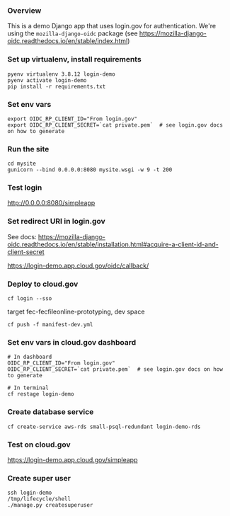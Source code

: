 ### Overview
This is a demo Django app that uses login.gov for authentication.
We're using the `mozilla-django-oidc` package (see https://mozilla-django-oidc.readthedocs.io/en/stable/index.html)



### Set up virtualenv, install requirements
```
pyenv virtualenv 3.8.12 login-demo
pyenv activate login-demo
pip install -r requirements.txt
```

### Set env vars
```
export OIDC_RP_CLIENT_ID="From login.gov"
export OIDC_RP_CLIENT_SECRET=`cat private.pem`  # see login.gov docs on how to generate
```

### Run the site
```
cd mysite
gunicorn --bind 0.0.0.0:8080 mysite.wsgi -w 9 -t 200
```

### Test login
http://0.0.0.0:8080/simpleapp

### Set redirect URI in login.gov
See docs: https://mozilla-django-oidc.readthedocs.io/en/stable/installation.html#acquire-a-client-id-and-client-secret

https://login-demo.app.cloud.gov/oidc/callback/

### Deploy to cloud.gov
```
cf login --sso
```
target fec-fecfileonline-prototyping, dev space
```
cf push -f manifest-dev.yml
```

### Set env vars in cloud.gov dashboard
```
# In dashboard
OIDC_RP_CLIENT_ID="From login.gov"
OIDC_RP_CLIENT_SECRET=`cat private.pem`  # see login.gov docs on how to generate

# In terminal
cf restage login-demo
```

### Create database service
```
cf create-service aws-rds small-psql-redundant login-demo-rds
```

### Test on cloud.gov
https://login-demo.app.cloud.gov/simpleapp

### Create super user
```
ssh login-demo
/tmp/lifecycle/shell
./manage.py createsuperuser
```
